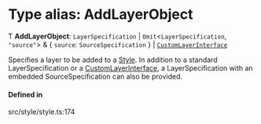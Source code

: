 # Type alias: AddLayerObject

Ƭ **AddLayerObject**: `LayerSpecification` \| `Omit`\<`LayerSpecification`, ``"source"``\> & \{ `source`: `SourceSpecification`  } \| [`CustomLayerInterface`](../interfaces/CustomLayerInterface.md)

Specifies a layer to be added to a [Style](../classes/Style.md). In addition to a standard LayerSpecification
or a [CustomLayerInterface](../interfaces/CustomLayerInterface.md), a LayerSpecification with an embedded SourceSpecification can also be provided.

#### Defined in

src/style/style.ts:174
